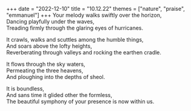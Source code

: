 +++
date = "2022-12-10"
title = "10.12.22"
themes = ["nature", "praise", "emmanuel"]
+++
Your melody walks swiftly over the horizon,  
Dancing playfully under the waves,  
Treading firmly through the glaring eyes of hurricanes.  
  
It crawls, walks and scuttles among the humble things,  
And soars above the lofty heights,  
Reverberating through valleys and rocking the earthen cradle.  
  
It flows through the sky waters,  
Permeating the three heavens,  
And ploughing into the depths of sheol.  
  
It is boundless,  
And sans time it glided other the formless,  
The beautiful symphony of your presence is now within us.
